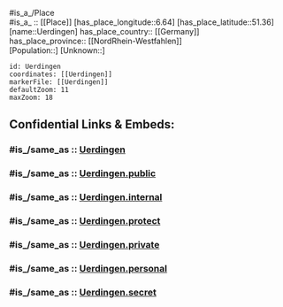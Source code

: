 ﻿---
confidential: public
isDeleted: false
location:
- 51.36
- 6.64
mapmarker: city
mapzoom:
- 7
- 12
SpocWebEntityId:
- 35095
- 35898
tags:
- geo/City
type: City
---

#is_a_/Place  
#is_a_ :: [[Place]] 
[has_place_longitude::6.64] 
[has_place_latitude::51.36] 
[name::Uerdingen] 
has_place_country:: [[Germany]]  
has_place_province:: [[NordRhein-Westfahlen]]  
[Population::] 
[Unknown::] 


```leaflet
id: Uerdingen
coordinates: [[Uerdingen]] 
markerFile: [[Uerdingen]] 
defaultZoom: 11 
maxZoom: 18
```


## Confidential Links & Embeds: 

### #is_/same_as :: [Uerdingen](/_Standards/Earth/Continent/Europe/Europe~Central/Germany/Germany~West/Nordrhein-Westfalen/counties~NW/Krefeld/Uerdingen.md) 

### #is_/same_as :: [Uerdingen.public](/_public/Earth/Continent/Europe/Europe~Central/Germany/Germany~West/Nordrhein-Westfalen/counties~NW/Krefeld/Uerdingen.public.md) 

### #is_/same_as :: [Uerdingen.internal](/_internal/Earth/Continent/Europe/Europe~Central/Germany/Germany~West/Nordrhein-Westfalen/counties~NW/Krefeld/Uerdingen.internal.md) 

### #is_/same_as :: [Uerdingen.protect](/_protect/Earth/Continent/Europe/Europe~Central/Germany/Germany~West/Nordrhein-Westfalen/counties~NW/Krefeld/Uerdingen.protect.md) 

### #is_/same_as :: [Uerdingen.private](/_private/Earth/Continent/Europe/Europe~Central/Germany/Germany~West/Nordrhein-Westfalen/counties~NW/Krefeld/Uerdingen.private.md) 

### #is_/same_as :: [Uerdingen.personal](/_personal/Earth/Continent/Europe/Europe~Central/Germany/Germany~West/Nordrhein-Westfalen/counties~NW/Krefeld/Uerdingen.personal.md) 

### #is_/same_as :: [Uerdingen.secret](/_secret/Earth/Continent/Europe/Europe~Central/Germany/Germany~West/Nordrhein-Westfalen/counties~NW/Krefeld/Uerdingen.secret.md)

